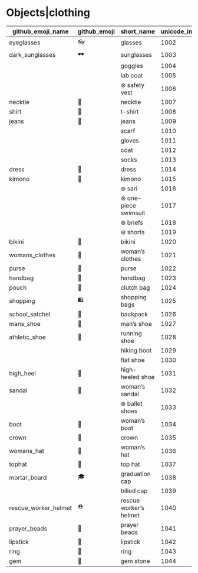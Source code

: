 # Objects|clothing

|github_emoji_name|github_emoji|short_name|unicode_index|
|---|---|---|---|
|eyeglasses|:eyeglasses:|glasses|1002|
|dark_sunglasses|:dark_sunglasses:|sunglasses|1003|
|||goggles|1004|
|||lab coat|1005|
|||⊛ safety vest|1006|
|necktie|:necktie:|necktie|1007|
|shirt|:shirt:|t-shirt|1008|
|jeans|:jeans:|jeans|1009|
|||scarf|1010|
|||gloves|1011|
|||coat|1012|
|||socks|1013|
|dress|:dress:|dress|1014|
|kimono|:kimono:|kimono|1015|
|||⊛ sari|1016|
|||⊛ one-piece swimsuit|1017|
|||⊛ briefs|1018|
|||⊛ shorts|1019|
|bikini|:bikini:|bikini|1020|
|womans_clothes|:womans_clothes:|woman’s clothes|1021|
|purse|:purse:|purse|1022|
|handbag|:handbag:|handbag|1023|
|pouch|:pouch:|clutch bag|1024|
|shopping|:shopping:|shopping bags|1025|
|school_satchel|:school_satchel:|backpack|1026|
|mans_shoe|:mans_shoe:|man’s shoe|1027|
|athletic_shoe|:athletic_shoe:|running shoe|1028|
|||hiking boot|1029|
|||flat shoe|1030|
|high_heel|:high_heel:|high-heeled shoe|1031|
|sandal|:sandal:|woman’s sandal|1032|
|||⊛ ballet shoes|1033|
|boot|:boot:|woman’s boot|1034|
|crown|:crown:|crown|1035|
|womans_hat|:womans_hat:|woman’s hat|1036|
|tophat|:tophat:|top hat|1037|
|mortar_board|:mortar_board:|graduation cap|1038|
|||billed cap|1039|
|rescue_worker_helmet|:rescue_worker_helmet:|rescue worker’s helmet|1040|
|prayer_beads|:prayer_beads:|prayer beads|1041|
|lipstick|:lipstick:|lipstick|1042|
|ring|:ring:|ring|1043|
|gem|:gem:|gem stone|1044|
